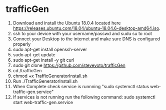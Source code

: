 # trafficGen
1. Download and install the Ubuntu 18.0.4 located here https://releases.ubuntu.com/18.04/ubuntu-18.04.6-desktop-amd64.iso.  
2. ssh to your device with your username/passwd and sudu su to root
3. Connect your Desktop to the internet and make sure DNS is configured properly
4. sudo apt-get install openssh-server
5. sudo apt-get update
6. sudo apt-get install -y git curl
7. sudo git clone https://github.com/stevevoto/trafficGen
8. cd /trafficGen
9. chmod +x TrafficGeneratorInstall.sh 
10. Run ./TrafficGeneratorInstall.sh
11. When Complete check service is runnning "sudo systemctl status web-traffic-gen.service"
12. If services is not running run the following command: sudo systemctl start web-traffic-gen.service
